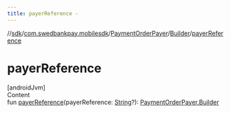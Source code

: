 ```yaml
---
title: payerReference -
---
```

//[sdk](../../../../index)/[com.swedbankpay.mobilesdk](../../index)/[PaymentOrderPayer](../index)/[Builder](index)/[payerReference](payer-reference)



# payerReference  
[androidJvm]  
Content  
fun [payerReference](payer-reference)(payerReference: [String](https://kotlinlang.org/api/latest/jvm/stdlib/kotlin/-string/index.html)?): [PaymentOrderPayer.Builder](index)  



